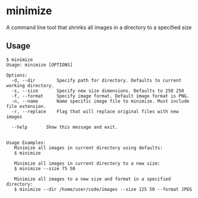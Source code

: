 # minimize
A command line tool that shrinks all images in a directory to a specified size

Usage
-------

    $ minimize
    Usage: minimize [OPTIONS]

    Options:
      -d, --dir        Specify path for directory. Defaults to current working directory.
      -s, --size       Specify new size dimensions. Defaults to 250 250
      -f, --format     Specify image format. Default image format is PNG.
      -n, --name       Name specific image file to minimize. Must include file extension.
      -r, --replace    Flag that will replace original files with new images

      --help       Show this message and exit.


    Usage Examples:
       Minimize all images in current directory using defaults:
       $ minimize

       Minimize all images in current directory to a new size:
       $ minimize --size 75 50

       Minimize all images to a new size and format in a specified directory:
       $ minimize --dir /home/user/code/images --size 125 50 --format JPEG
